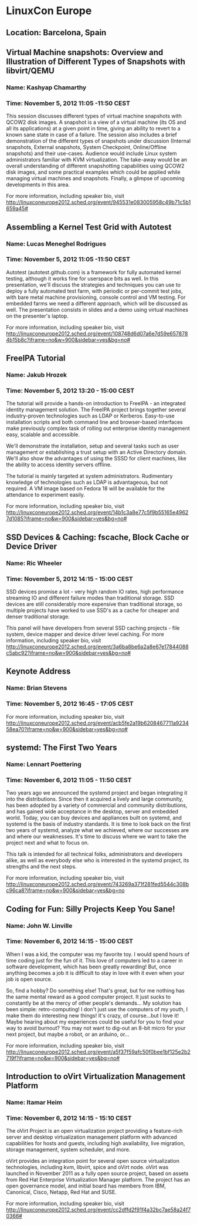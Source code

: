 # LinuxCon Europe
## Location: Barcelona, Spain


## Virtual Machine snapshots: Overview and Illustration of Different Types of Snapshots with libvirt/QEMU
### Name: Kashyap Chamarthy
### Time: November 5, 2012 11:05 -11:50 CEST

This session discusses different types of virtual machine snapshots with QCOW2 disk images. A snapshot is a view of a virtual machine (its OS and all its applications) at a given point in time, giving an ability to revert to a known sane state in case of a failure. The session also includes a brief demonstration of the different types of snapshots under discussion (Internal snapshots, External snapshots, System Checkpoint, Online/Offline snapshots) and their use-cases.
Audience would include Linux system administrators familiar with KVM virtualization. The take-away would be an overall understanding of different snapshotting capabilities using QCOW2 disk images, and some practical examples which could be applied while managing virtual machines and snapshots. Finally, a glimpse of upcoming developments in this area.

For more information, including speaker bio, visit http://linuxconeurope2012.sched.org/event/945531e083005958c49b71c5b1659a45#


## Assembling a Kernel Test Grid with Autotest
### Name: Lucas Meneghel Rodrigues
### Time: November 5, 2012 11:05 -11:50 CEST

Autotest (autotest.github.com) is a framework for fully automated kernel testing, although it works fine for userspace bits as well. In this presentation, we'll discuss the strategies and techniques you can use to deploy a fully automated test farm, with periodic or per-commit test jobs, with bare metal machine provisioning, console control and VM testing. For embedded farms we need a different approach, which will be discussed as well. The presentation consists in slides and a demo using virtual machines on the presenter's laptop.

For more information, including speaker bio, visit http://linuxconeurope2012.sched.org/event/108748d6d07a6e7d59e6578784b15b8c?iframe=no&w=900&sidebar=yes&bg=no#


## FreeIPA Tutorial
### Name: Jakub Hrozek
### Time: November 5, 2012 13:20 - 15:00 CEST

The tutorial will provide a hands-on introduction to FreeIPA - an integrated identity management solution. The FreeIPA project brings together several industry-proven technologies such as LDAP or Kerberos. Easy-to-use installation scripts and both command line and browser-based interfaces make previously complex task of rolling out enterprise identity management easy, scalable and accessible.

We'll demonstrate the installation, setup and several tasks such as user management or establishing a trust setup with an Active Directory domain. We'll also show the advantages of using the SSSD for client machines, like the ability to access identity servers offline.

The tutorial is mainly targeted at system administrators. Rudimentary knowledge of technologies such as LDAP is advantageous, but not required. A VM image based on Fedora 18 will be available for the attendance to experiment easily.

For more information, including speaker bio, visit http://linuxconeurope2012.sched.org/event/14b1c3a8e77c5f9b55165e49627d1085?iframe=no&w=900&sidebar=yes&bg=no#


## SSD Devices & Caching: fscache, Block Cache or Device Driver
### Name: Ric Wheeler
### Time: November 5, 2012 14:15 - 15:00 CEST

SSD devices promise a lot - very high random IO rates, high performance streaming IO and different failure modes than traditional storage. SSD devices are still considerably more expensive than traditional storage, so multiple projects have worked to use SSD's as a cache for cheaper and denser traditional storage.

This panel will have developers from several SSD caching projects - file system, device mapper and device driver level caching.
For more information, including speaker bio, visit http://linuxconeurope2012.sched.org/event/3a6ba8be6a2a8e67e17844088c5abc92?iframe=no&w=900&sidebar=yes&bg=no#


## Keynote Address
### Name: Brian Stevens
### Time: November 5, 2012 16:45 - 17:05 CEST

For more information, including speaker bio, visit http://linuxconeurope2012.sched.org/event/acb5fe2a19b6208467711a923458ea70?iframe=no&w=900&sidebar=yes&bg=no#


## systemd: The First Two Years
### Name: Lennart Poettering
### Time: November 6, 2012 11:05 - 11:50 CEST

Two years ago we announced the systemd project and began integrating it into the distributions. Since then it acquired a lively and large community, has been adopted by a variety of commercial and community distributions, and has gained wide acceptance in the desktop, server and embedded world. Today, you can buy devices and appliances built on systemd, and systemd is the basis of industry standards. It is time to look back on the first two years of systemd, analyze what we achieved, where our successes are and where our weaknesses. It's time to discuss where we want to take the project next and what to focus on.

This talk is intended for all technical folks, administrators and developers alike, as well as everybody else who is interested in the systemd project, its strengths and the next steps.

For more information, including speaker bio, visit http://linuxconeurope2012.sched.org/event/743269a371f281fed5544c308bc96ca8?iframe=no&w=900&sidebar=yes&bg=no


## Coding for Fun: Silly Projects Keep You Sane!
### Name: John W. Linville
### Time: November 6, 2012 14:15 - 15:00 CEST

When I was a kid, the computer was my favorite toy.  I would spend hours of time coding just for the fun of it.  This love of computers led to a career in software development, which has been greatly rewarding!  But, once anything becomes a job it is difficult to stay in love with it  even when your job is open source.

So, find a hobby?  Do something else!  That's great, but for me nothing has the same mental reward as a good computer project.  It just sucks to constantly be at the mercy of other people's demands...
My solution has been simple: retro-computing!  I don't just use the computers of my youth, I make them do interesting new things!  It's crazy, of course...but I love it!  Maybe hearing about my experiences could be useful for you to find your way to avoid burnout?  You may not want to dig-out an 8-bit micro for your next project, but maybe a robot, or an arduino, or...

For more information, including speaker bio, visit http://linuxconeurope2012.sched.org/event/a5f37f59afc50f0bee1bf125e2b2719f?iframe=no&w=900&sidebar=yes&bg=no#


## Introduction to oVirt Virtualization Management Platform
### Name: Itamar Heim
### Time: November 6, 2012 14:15 - 15:10 CEST

The oVirt Project is an open virtualization project providing a feature-rich server and desktop virtualization management platform with advanced capabilities for hosts and guests, including high availability, live migration, storage management, system scheduler, and more.

oVirt provides an integration point for several open source virtualization technologies, including kvm, libvirt, spice and oVirt node. oVirt was launched in November 2011 as a fully open source project, based on assets from Red Hat Enterprise Virtualization Manager platform. The project has an open governance model, and initial board has members from IBM, Canonical, Cisco, Netapp, Red Hat and SUSE.

For more information, including speaker bio, visit http://linuxconeurope2012.sched.org/event/cc2dffd2f91f4a32bc7ae58a24f70366#
